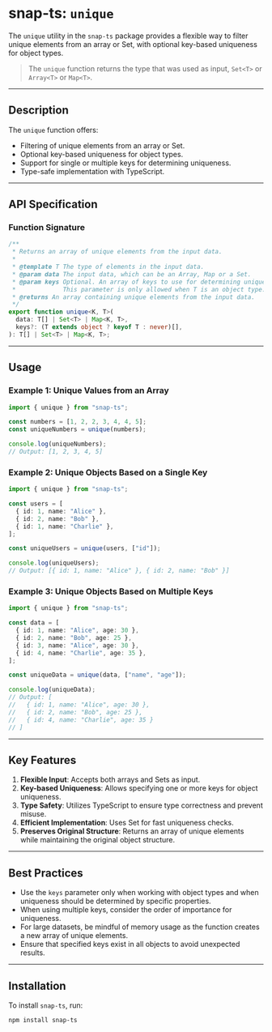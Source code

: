 # snap-ts: `unique`

The `unique` utility in the `snap-ts` package provides a flexible way to filter unique elements from an array or Set, with optional key-based uniqueness for object types.

> The `unique` function returns the type that was used as input, `Set<T>` or `Array<T>` or `Map<T>`.

---

## Description

The `unique` function offers:

- Filtering of unique elements from an array or Set.
- Optional key-based uniqueness for object types.
- Support for single or multiple keys for determining uniqueness.
- Type-safe implementation with TypeScript.

---

## API Specification

### Function Signature

```ts
/**
 * Returns an array of unique elements from the input data.
 *
 * @template T The type of elements in the input data.
 * @param data The input data, which can be an Array, Map or a Set.
 * @param keys Optional. An array of keys to use for determining uniqueness.
 *             This parameter is only allowed when T is an object type.
 * @returns An array containing unique elements from the input data.
 */
export function unique<K, T>(
  data: T[] | Set<T> | Map<K, T>,
  keys?: (T extends object ? keyof T : never)[],
): T[] | Set<T> | Map<K, T>;
```

---

## Usage

### Example 1: Unique Values from an Array

```ts
import { unique } from "snap-ts";

const numbers = [1, 2, 2, 3, 4, 4, 5];
const uniqueNumbers = unique(numbers);

console.log(uniqueNumbers);
// Output: [1, 2, 3, 4, 5]
```

### Example 2: Unique Objects Based on a Single Key

```ts
import { unique } from "snap-ts";

const users = [
  { id: 1, name: "Alice" },
  { id: 2, name: "Bob" },
  { id: 1, name: "Charlie" },
];

const uniqueUsers = unique(users, ["id"]);

console.log(uniqueUsers);
// Output: [{ id: 1, name: "Alice" }, { id: 2, name: "Bob" }]
```

### Example 3: Unique Objects Based on Multiple Keys

```ts
import { unique } from "snap-ts";

const data = [
  { id: 1, name: "Alice", age: 30 },
  { id: 2, name: "Bob", age: 25 },
  { id: 3, name: "Alice", age: 30 },
  { id: 4, name: "Charlie", age: 35 },
];

const uniqueData = unique(data, ["name", "age"]);

console.log(uniqueData);
// Output: [
//   { id: 1, name: "Alice", age: 30 },
//   { id: 2, name: "Bob", age: 25 },
//   { id: 4, name: "Charlie", age: 35 }
// ]
```

---

## Key Features

1. **Flexible Input**: Accepts both arrays and Sets as input.
2. **Key-based Uniqueness**: Allows specifying one or more keys for object uniqueness.
3. **Type Safety**: Utilizes TypeScript to ensure type correctness and prevent misuse.
4. **Efficient Implementation**: Uses Set for fast uniqueness checks.
5. **Preserves Original Structure**: Returns an array of unique elements while maintaining the original object structure.

---

## Best Practices

- Use the `keys` parameter only when working with object types and when uniqueness should be determined by specific properties.
- When using multiple keys, consider the order of importance for uniqueness.
- For large datasets, be mindful of memory usage as the function creates a new array of unique elements.
- Ensure that specified keys exist in all objects to avoid unexpected results.

---

## Installation

To install `snap-ts`, run:

```
npm install snap-ts
```
